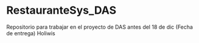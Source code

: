 # RestauranteSys_DAS
Repositorio para trabajar en el proyecto de DAS antes del 18 de dic (Fecha de entrega)
Holiwis